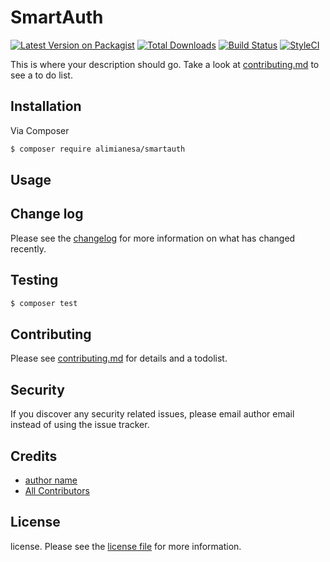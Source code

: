 # SmartAuth

[![Latest Version on Packagist][ico-version]][link-packagist]
[![Total Downloads][ico-downloads]][link-downloads]
[![Build Status][ico-travis]][link-travis]
[![StyleCI][ico-styleci]][link-styleci]

This is where your description should go. Take a look at [contributing.md](contributing.md) to see a to do list.

## Installation

Via Composer

``` bash
$ composer require alimianesa/smartauth
```

## Usage

## Change log

Please see the [changelog](changelog.md) for more information on what has changed recently.

## Testing

``` bash
$ composer test
```

## Contributing

Please see [contributing.md](contributing.md) for details and a todolist.

## Security

If you discover any security related issues, please email author email instead of using the issue tracker.

## Credits

- [author name][link-author]
- [All Contributors][link-contributors]

## License

license. Please see the [license file](license.md) for more information.

[ico-version]: https://img.shields.io/packagist/v/alimianesa/smartauth.svg?style=flat-square
[ico-downloads]: https://img.shields.io/packagist/dt/alimianesa/smartauth.svg?style=flat-square
[ico-travis]: https://img.shields.io/travis/alimianesa/smartauth/master.svg?style=flat-square
[ico-styleci]: https://styleci.io/repos/12345678/shield

[link-packagist]: https://packagist.org/packages/alimianesa/smartauth
[link-downloads]: https://packagist.org/packages/alimianesa/smartauth
[link-travis]: https://travis-ci.org/alimianesa/smartauth
[link-styleci]: https://styleci.io/repos/12345678
[link-author]: https://github.com/alimianesa
[link-contributors]: ../../contributors
